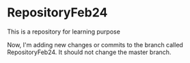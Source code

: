 # RepositoryFeb24
This is a repository for learning purpose

Now, I'm adding new changes or commits to the branch called RepositoryFeb24. It should not change the master branch.
